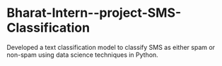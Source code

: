 # Bharat-Intern--project-SMS-Classification
Developed a text classification model to classify SMS as either spam or non-spam using data science techniques in Python.
